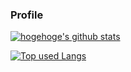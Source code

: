 ### Profile

<!-- リポジトリステータス -->
[![hogehoge's github stats](https://github-readme-stats.vercel.app/api?username=doy597&hide=contribs&count_private=true&show_icons=true&theme=radical)](https://github.com/doy597/)

<!-- ソースコード統計 -->
[![Top used Langs](https://github-readme-stats.vercel.app/api/top-langs/?username=doy597&layout=compact&theme=radical&hide=html)](https://github.com/doy597/)

<!--
**doy597/doy597** is a ✨ _special_ ✨ repository because its `README.md` (this file) appears on your GitHub profile.

Here are some ideas to get you started:

- 🔭 I’m currently working on ...
- 🌱 I’m currently learning ...
- 👯 I’m looking to collaborate on ...
- 🤔 I’m looking for help with ...
- 💬 Ask me about ...
- 📫 How to reach me: ...
- 😄 Pronouns: ...
- ⚡ Fun fact: ...
-->

